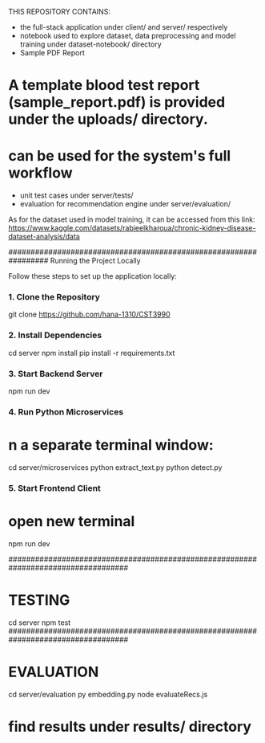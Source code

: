 THIS REPOSITORY CONTAINS:
- the full-stack application under client/ and server/ respectively
- notebook used to explore dataset, data preprocessing and model training under dataset-notebook/ directory
- Sample PDF Report
# A template blood test report (sample_report.pdf) is provided under the uploads/ directory. 
# can be used for the system's full workflow 
- unit test cases under server/tests/
- evaluation for recommendation engine under server/evaluation/

As for the dataset used in model training, it can be accessed from this link:
https://www.kaggle.com/datasets/rabieelkharoua/chronic-kidney-disease-dataset-analysis/data

#################################################################
Running the Project Locally

Follow these steps to set up the application locally:

### 1. Clone the Repository
git clone https://github.com/hana-1310/CST3990

### 2. Install Dependencies
cd server
npm install
pip install -r requirements.txt

### 3. Start Backend Server
npm run dev

### 4. Run Python Microservices
# n a separate terminal window:

cd server/microservices
python extract_text.py
python detect.py

### 5. Start Frontend Client
# open new terminal
npm run dev

###################################################################################
# TESTING 
cd server
npm test
###################################################################################
# EVALUATION
cd server/evaluation
py embedding.py
node evaluateRecs.js
# find results under results/ directory